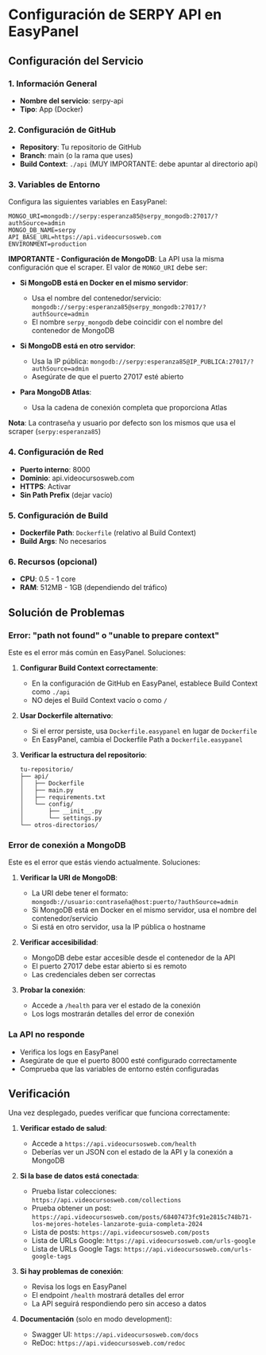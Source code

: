 # Configuración de SERPY API en EasyPanel

## Configuración del Servicio

### 1. Información General
- **Nombre del servicio**: serpy-api
- **Tipo**: App (Docker)

### 2. Configuración de GitHub
- **Repository**: Tu repositorio de GitHub
- **Branch**: main (o la rama que uses)
- **Build Context**: `./api` (MUY IMPORTANTE: debe apuntar al directorio api)

### 3. Variables de Entorno
Configura las siguientes variables en EasyPanel:

```
MONGO_URI=mongodb://serpy:esperanza85@serpy_mongodb:27017/?authSource=admin
MONGO_DB_NAME=serpy
API_BASE_URL=https://api.videocursosweb.com
ENVIRONMENT=production
```

**IMPORTANTE - Configuración de MongoDB**: 
La API usa la misma configuración que el scraper. El valor de `MONGO_URI` debe ser:

- **Si MongoDB está en Docker en el mismo servidor**: 
  - Usa el nombre del contenedor/servicio: `mongodb://serpy:esperanza85@serpy_mongodb:27017/?authSource=admin`
  - El nombre `serpy_mongodb` debe coincidir con el nombre del contenedor de MongoDB

- **Si MongoDB está en otro servidor**:
  - Usa la IP pública: `mongodb://serpy:esperanza85@IP_PUBLICA:27017/?authSource=admin`
  - Asegúrate de que el puerto 27017 esté abierto

- **Para MongoDB Atlas**:
  - Usa la cadena de conexión completa que proporciona Atlas

**Nota**: La contraseña y usuario por defecto son los mismos que usa el scraper (`serpy:esperanza85`)

### 4. Configuración de Red
- **Puerto interno**: 8000
- **Dominio**: api.videocursosweb.com
- **HTTPS**: Activar
- **Sin Path Prefix** (dejar vacío)

### 5. Configuración de Build
- **Dockerfile Path**: `Dockerfile` (relativo al Build Context)
- **Build Args**: No necesarios

### 6. Recursos (opcional)
- **CPU**: 0.5 - 1 core
- **RAM**: 512MB - 1GB (dependiendo del tráfico)

## Solución de Problemas

### Error: "path not found" o "unable to prepare context"
Este es el error más común en EasyPanel. Soluciones:

1. **Configurar Build Context correctamente**:
   - En la configuración de GitHub en EasyPanel, establece Build Context como `./api`
   - NO dejes el Build Context vacío o como `/`

2. **Usar Dockerfile alternativo**:
   - Si el error persiste, usa `Dockerfile.easypanel` en lugar de `Dockerfile`
   - En EasyPanel, cambia el Dockerfile Path a `Dockerfile.easypanel`

3. **Verificar la estructura del repositorio**:
   ```
   tu-repositorio/
   ├── api/
   │   ├── Dockerfile
   │   ├── main.py
   │   ├── requirements.txt
   │   └── config/
   │       ├── __init__.py
   │       └── settings.py
   └── otros-directorios/
   ```

### Error de conexión a MongoDB
Este es el error que estás viendo actualmente. Soluciones:

1. **Verificar la URI de MongoDB**:
   - La URI debe tener el formato: `mongodb://usuario:contraseña@host:puerto/?authSource=admin`
   - Si MongoDB está en Docker en el mismo servidor, usa el nombre del contenedor/servicio
   - Si está en otro servidor, usa la IP pública o hostname

2. **Verificar accesibilidad**:
   - MongoDB debe estar accesible desde el contenedor de la API
   - El puerto 27017 debe estar abierto si es remoto
   - Las credenciales deben ser correctas

3. **Probar la conexión**:
   - Accede a `/health` para ver el estado de la conexión
   - Los logs mostrarán detalles del error de conexión

### La API no responde
- Verifica los logs en EasyPanel
- Asegúrate de que el puerto 8000 esté configurado correctamente
- Comprueba que las variables de entorno estén configuradas

## Verificación

Una vez desplegado, puedes verificar que funciona correctamente:

1. **Verificar estado de salud**: 
   - Accede a `https://api.videocursosweb.com/health`
   - Deberías ver un JSON con el estado de la API y la conexión a MongoDB

2. **Si la base de datos está conectada**:
   - Prueba listar colecciones: `https://api.videocursosweb.com/collections`
   - Prueba obtener un post: `https://api.videocursosweb.com/posts/68407473fc91e2815c748b71-los-mejores-hoteles-lanzarote-guia-completa-2024`
   - Lista de posts: `https://api.videocursosweb.com/posts`
   - Lista de URLs Google: `https://api.videocursosweb.com/urls-google`
   - Lista de URLs Google Tags: `https://api.videocursosweb.com/urls-google-tags`

3. **Si hay problemas de conexión**:
   - Revisa los logs en EasyPanel
   - El endpoint `/health` mostrará detalles del error
   - La API seguirá respondiendo pero sin acceso a datos

4. **Documentación** (solo en modo development):
   - Swagger UI: `https://api.videocursosweb.com/docs`
   - ReDoc: `https://api.videocursosweb.com/redoc`
